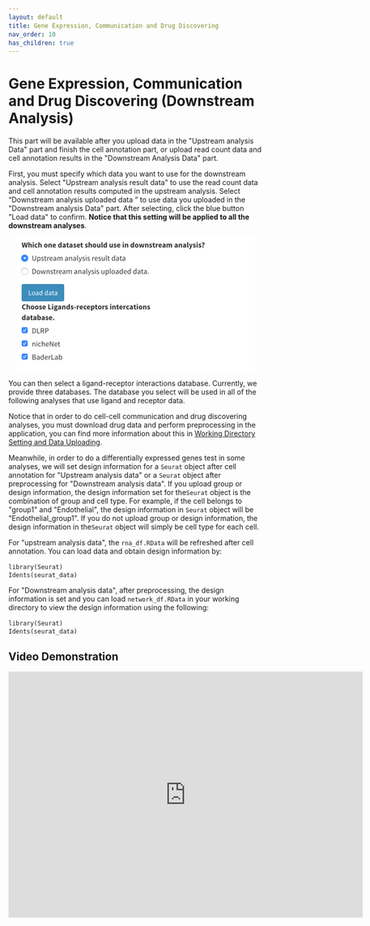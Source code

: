 ```yaml
---
layout: default
title: Gene Expression, Communication and Drug Discovering
nav_order: 10
has_children: true
---
```


# Gene Expression, Communication and Drug Discovering (Downstream Analysis)

This part will be available after you upload data in the "Upstream analysis Data" part and finish the cell annotation part, or upload read count data and cell annotation results in the "Downstream Analysis Data" part.

First, you must specify which data you want to use for the downstream analysis. Select "Upstream analysis result data" to use the read count data and cell annotation results computed in the upstream analysis. Select “Downstream analysis uploaded data ” to use data you uploaded in the "Downstream analysis Data" part. After selecting, click the blue button "Load data" to confirm. **Notice that this setting will be applied to all the downstream analyses**.

<p align="center"><img src="pic/geneExpression.png" alt="geneExpression" style="zoom:50%;" /></p>

You can then select a ligand-receptor interactions database. Currently, we provide three databases. The database you select will be used in all of the following analyses that use ligand and receptor data.

Notice that in order to do cell-cell communication and drug discovering analyses, you must download drug data and perform preprocessing in the application, you can find more information about this in [Working Directory Setting and Data Uploading](data.md).

Meanwhile, in order to do a differentially expressed genes test in some analyses, we will set design information for a `Seurat` object after cell annotation for "Upstream analysis data" or a `Seurat` object after preprocessing for "Downstream analysis data". If you upload group or design information, the design information set for the`Seurat` object is the combination of group and cell type. For example, if the cell belongs to "group1" and "Endothelial", the design information in `Seurat` object will be "Endothelial_group1". If you do not upload group or design information, the design information in the`Seurat` object will simply be cell type for each cell.

For "upstream analysis data", the `rna_df.RData`  will be refreshed after cell annotation. You can load data and obtain design information by:

```
library(Seurat)
Idents(seurat_data)
```

For "Downstream analysis data", after preprocessing, the design information is set and you can load `network_df.RData` in your working directory to view the design information using the following:

```
library(Seurat)
Idents(seurat_data)
```



## Video Demonstration

<iframe width="700" height="485" src="https://www.youtube.com/embed/1yUrm-1OuZw" frameborder="0" allow="accelerometer; autoplay; clipboard-write; encrypted-media; gyroscope; picture-in-picture" allowfullscreen></iframe>